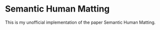 # Semantic Human Matting
This is my unofficial implementation of the paper Semantic Human Matting.

